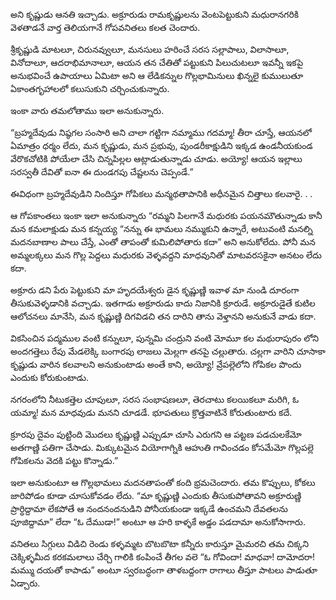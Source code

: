 ﻿అని కృష్ణుడు ఆనతి ఇచ్చాడు. అక్రూరుడు రామకృష్ణులను వెంటపెట్టుకుని మధురానగరికి వెళతాడనే వార్త తెలియగానే గోపవనితలు కలత చెందారు. 

శ్రీకృష్ణుడి మాటలూ, చిరునవ్వులూ, మనసులు హరించే సరస సల్లాపాలు, విలాసాలూ, వినోదాలూ, ఆదరాభిమానాలూ, ఆయన తన చేతితో పట్టుకుని పిలుచుటలూ ఇవన్నీ ఇకపై అనుభవించే ఉపాయాలు ఏమిటా అని ఆ లేడికన్నుల గొల్లభామినులు ఖిన్నలై కుములుతూ ఏకాంతగృహాలలో కలుసుకుని చర్చించుకున్నారు. 

ఇంకా వారు తమలోతాము ఇలా అనుకున్నారు. 

“బ్రహ్మదేవుడు నిష్ఠగల సంసారి అని చాలా గట్టిగా నమ్మాము గదమ్మా! తీరా చూస్తే, ఆయనలో ఏమాత్రం ధర్మం లేదు, మన కృష్ణుడు, మన ప్రభువు, పుండరీకాక్షుడిని ఇక్కడ ఉండనీయకుండ వేరొకచోటికి పోయేలా చేసి చిన్నపిల్లల ఆట్లాడుతున్నాడు చూడు. అయ్యో! ఆయన ఇల్లాలు సరస్వతీ దేవితో ఐనా ఈ దుండగపు చేష్టలను చెప్పండే.” 

ఈవిధంగా బ్రహ్మదేవుడిని నిందిస్తూ గోపికలు మన్మథతాపానికి అధీనమైన చిత్తాలు కలవారై. . . 

ఆ గోపకాంతలు ఇంకా ఇలా అనుకున్నారు “రమ్మని పిలగానే మధురకు పయనమౌతున్నాడు కానీ మన కమలాక్షుడు మన కన్నయ్య “నన్ను ఈ భామలు నమ్ముకుని ఉన్నారే, అటువంటి మనల్ని మదనబాణాల పాలు చేస్తే, ఎంతో తాపంతో కుమిలిపోతారు కదా” అని అనుకోలేదు. పోనీ మన అమ్మలక్కలు మన గొల్ల పెద్దలు మధురకు వెళ్ళవద్దని మాధవునితో మాటవరసకైనా అనటం లేదు కదా. 

అక్రూరు డని పేరు పెట్టుకుని మా హృదయేశ్వరు డైన కృష్ణుణ్ణి ఇవాళ మా నుండి దూరంగా తీసుకువెళ్ళడానికి వచ్చాడు. ఇతగాడు అక్రూరుడు కాదు నిజానికి క్రూరుడే. అక్రూరుడైతే కుటిల ఆలోచనలు మానేసి, మన కృష్ణుణ్ణి దిగవిడచి తన దారిని తాను వెళ్తానని అనుకునే వాడు కదా. 

వికసించిన పద్మముల వంటి కన్నులూ, పున్నమి చంద్రుని వంటి మోమూ కల మథురాపురం లోని అందగత్తెలు రేపు మేడలెక్కి బంగారపు లాజలు మెల్లగా తనపై చల్లుతారు. చల్లగా వారిని చూసాకా కృష్ణుడు వారిన కలవాలని అనుకుంటాడు అంతే కాని, అయ్యో! వ్రేపల్లెలోని గోపికల పొందు ఎందుకు కోరుకుంటాడు. 

నగరంలోని నీటుకత్తెల చూపులూ, సరస సంభాషణలూ, తెరచాటు కలయికలూ మరిగి, ఓ యమ్మా! మన మాధవుడు మనని చూడడే. భూపతులు క్రొత్తవాటినే కోరుతుంటారు కదే. 

క్రూరపు దైవం పుట్టింది మొదలు కృష్ణుణ్ణి ఎప్పుడూ చూసి ఎరుగని ఆ పట్టణ పడచులకేమో అతగాణ్ణి పతిగా చేసాడు. మిక్కుటమైన వియోగాగ్నికి ఆహుతి గావించడం కోసమేమో గొల్లపల్లె గోపికలను వెదకి పట్టు కొన్నాడు.” 

ఇలా అనుకుంటూ ఆ గొల్లభామలు మదనతాపంతో కంది భ్రమచెందారు. తమ కొప్పులు, కోకలు జారిపోడం కూడా చూసుకోవడం లేదు. “మా కృష్ణుణ్ణి ఎందుకు తీసుకుపోతావని అక్రూరుణ్ణి ప్రార్ధిద్దామా లేకపోతే ఆ నందనందనుడిని పోనీయకుండా ఇక్కడే ఉంచమని దేవతలను పూజిద్దామా” లేదా “ఓ దేముడా!” అంటూ ఆ హరి కాళ్ళకే అడ్డం పడదామా అనుకోసాగారు. 

వనితలు సిగ్గులు విడిచి రెండు కళ్ళమ్మట బొటబొటా కన్నీరు కారుస్తూ మైమరచి తమ చిక్కని చెక్కిళ్ళమీద కరకమలాలు చేర్చి గాలికి కంపించే తీగల వలె “ఓ గోవిందా! మాధవా! దామోదరా! మమ్ము దయతో కాపాడు” అంటూ స్వరబద్ధంగా తాళబద్దంగా రాగాలు తీస్తూ పాటలు పాడుతూ ఏడ్చారు. 

